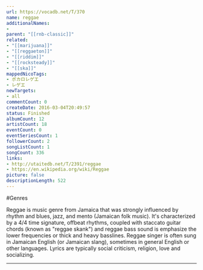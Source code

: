 ```yaml
---
url: https://vocadb.net/T/370
name: reggae
additionalNames: 
- 
parent: "[[rnb-classic]]"
related:
- "[[marijuana]]"
- "[[reggaeton]]"
- "[[riddim]]"
- "[[rocksteady]]"
- "[[ska]]"
mappedNicoTags:
- ボカロレゲエ
- レゲエ
newTargets:
- all
commentCount: 0
createDate: 2016-03-04T20:49:57
status: Finished
albumCount: 12
artistCount: 18
eventCount: 0
eventSeriesCount: 1
followerCount: 2
songListCount: 1
songCount: 336
links: 
- http://utaitedb.net/T/2391/reggae
- https://en.wikipedia.org/wiki/Reggae
picture: false
descriptionLength: 522
---
```


#Genres

Reggae is music genre from Jamaica that was strongly influenced by rhythm and blues, jazz, and mento (Jamaican folk music). It's characterized by a 4/4 time signature, offbeat rhythms, coupled with staccato guitar chords (known as "reggae skank") and reggae bass sound is emphasize the lower frequencies or thick and heavy basslines. Reggae singer is often sung in Jamaican English (or Jamaican slang), sometimes in general English or other languages. Lyrics are typically social criticism, religion, love and socializing.

---

